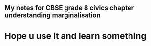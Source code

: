 ## My notes for CBSE grade 8 civics chapter understanding marginalisation
# Hope u use it and learn something
